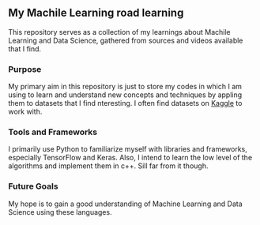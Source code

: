 ## My Machile Learning road learning
This repository serves as a collection of my learnings about Machile Learning and Data Science, gathered from sources and videos available that I find.

### Purpose
My primary aim in this repository is just to store my codes in which I am using to learn and understand new concepts and techniques by appling them to datasets that I find nteresting. I often find datasets on [Kaggle](https://www.kaggle.com/datasets) to work with.

### Tools and Frameworks
I primarily use Python to familiarize myself with libraries and frameworks, especially TensorFlow and Keras. Also, I intend to learn the low level of the algorithms and implement them in c++. Sill far from it though.

### Future Goals
My hope is to gain a good understanding of Machine Learning and Data Science using these languages.
